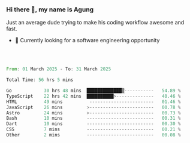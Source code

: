 ### Hi there 👋, my name is Agung
Just an average dude trying to make his coding workflow awesome and fast.

<!--
**agungfir98/agungfir98** is a ✨ _special_ ✨ repository because its `README.md` (this file) appears on your GitHub profile.
-->

- 🔭 Currently looking for a software engineering opportunity
<br/>
<br/>
<!--START_SECTION:waka-->

```rust
From: 01 March 2025 - To: 31 March 2025

Total Time: 56 hrs 5 mins

Go            30 hrs 48 mins  █████████████▒-----------   54.89 %
TypeScript    22 hrs 42 mins  ██████████>--------------   40.46 %
HTML          49 mins          ------------------------   01.46 %
JavaScript    26 mins         >------------------------   00.78 %
Astro         24 mins         >------------------------   00.73 %
Bash          10 mins         -------------------------   00.31 %
Dart          10 mins         -------------------------   00.30 %
CSS           7 mins          -------------------------   00.21 %
Other         2 mins          -------------------------   00.08 %
```

<!--END_SECTION:waka-->
